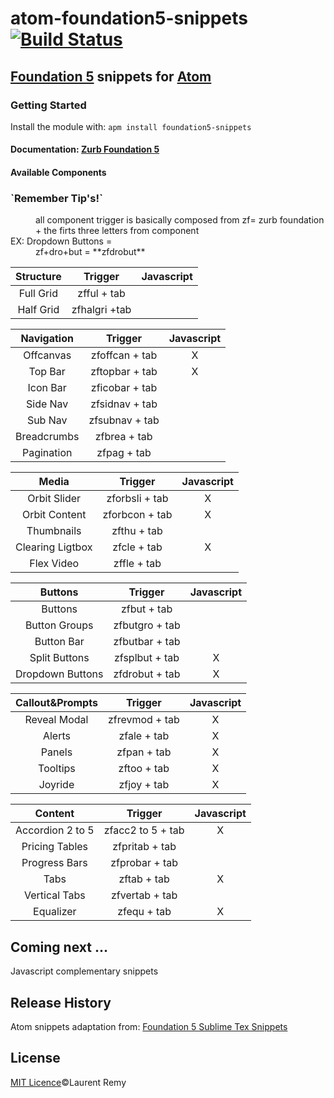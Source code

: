 # atom-foundation5-snippets [![Build Status](https://secure.travis-ci.org/manolenso/atom-foundation5-snippets.png?branch=master)](http://travis-ci.org/manolenso/atom-foundation5-snippets)

## [Foundation 5](http://foundation.zurb.com/) snippets for [Atom](https://atom.io/)

### Getting Started
Install the module with: `apm install foundation5-snippets`

#### Documentation: [Zurb Foundation 5](http://foundation.zurb.com/docs/)

#### Available Components
<dl>
  <dt><h3>`Remember Tip's!`</dt>
  <dd>all component trigger is basically
  composed from
  zf= zurb foundation + the firts three letters from component</dd>

  <dt>EX: Dropdown Buttons =</dt>
  <dd>zf+dro+but = **zfdrobut**</dd>
</dl>


Structure         | Trigger          | Javascript
:---------------: | :---------------:|:---------------:
Full Grid         | zfful + tab      |
Half Grid         | zfhalgri +tab    |

Navigation        | Trigger          | Javascript
:---------------: | :---------------:|:---------------:
Offcanvas         | zfoffcan + tab   | X
Top Bar           | zftopbar + tab   | X
Icon Bar          | zficobar + tab   |
Side Nav          | zfsidnav + tab   |
Sub Nav           | zfsubnav + tab   |
Breadcrumbs       | zfbrea + tab     |
Pagination        | zfpag + tab      |

Media             | Trigger          | Javascript
:---------------: | :---------------:|:---------------:
Orbit Slider      | zforbsli + tab   | X
Orbit Content     | zforbcon + tab   | X
Thumbnails        | zfthu + tab      |
Clearing Ligtbox  | zfcle + tab      | X
Flex Video        | zffle + tab      |

Buttons           | Trigger          | Javascript
:---------------: | :---------------:|:---------------:
Buttons           | zfbut + tab      |
Button Groups     | zfbutgro + tab   |
Button Bar        | zfbutbar + tab   |
Split Buttons     | zfsplbut + tab   | X
Dropdown Buttons  | zfdrobut + tab   | X

Callout&Prompts   | Trigger          | Javascript
:---------------: | :---------------:|:---------------:
Reveal Modal      | zfrevmod + tab   | X
Alerts            | zfale + tab      | X
Panels            | zfpan + tab      | X
Tooltips          | zftoo + tab      | X
Joyride           | zfjoy + tab      | X

Content           | Trigger          | Javascript
:---------------: | :---------------:|:---------------:
Accordion 2 to 5  | zfacc2 to 5 + tab| X
Pricing Tables    | zfpritab + tab   |
Progress Bars     | zfprobar + tab   |
Tabs              | zftab + tab      | X
Vertical Tabs     | zfvertab + tab   |
Equalizer         | zfequ + tab      | X


## Coming next ...
Javascript complementary snippets

## Release History
Atom snippets adaptation from:
[Foundation 5 Sublime Tex Snippets](https://github.com/zurb/foundation-5-sublime-snippets)

## License
[MIT Licence](LICENCE.md)©Laurent Remy
